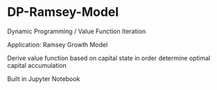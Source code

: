 # DP-Ramsey-Model
Dynamic Programming / Value Function Iteration

Application: Ramsey Growth Model

Derive value function based on capital state in order determine optimal capital accumulation

Built in Jupyter Notebook
